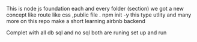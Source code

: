 This is node js foundation each and every folder (section) we got a new concept like route like css ,public file .
npm init -y this type utlity and many more on this repo 
make a short learning airbnb backend 


Complet with all db sql and no sql both are runing set up and run 